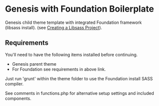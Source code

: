 # Genesis with Foundation Boilerplate

Genesis child theme template with integrated Foundation framework (libsass install).
(see [Creating a Libsass Project](http://foundation.zurb.com/docs/sass.html)).

## Requirements

You'll need to have the following items installed before continuing.

  * Genesis parent theme
  * For Foundation see requirements in above link.

Just run 'grunt' within the theme folder to use the Foundation install SASS compiler.

See comments in functions.php for alternative setup settings and included components.



